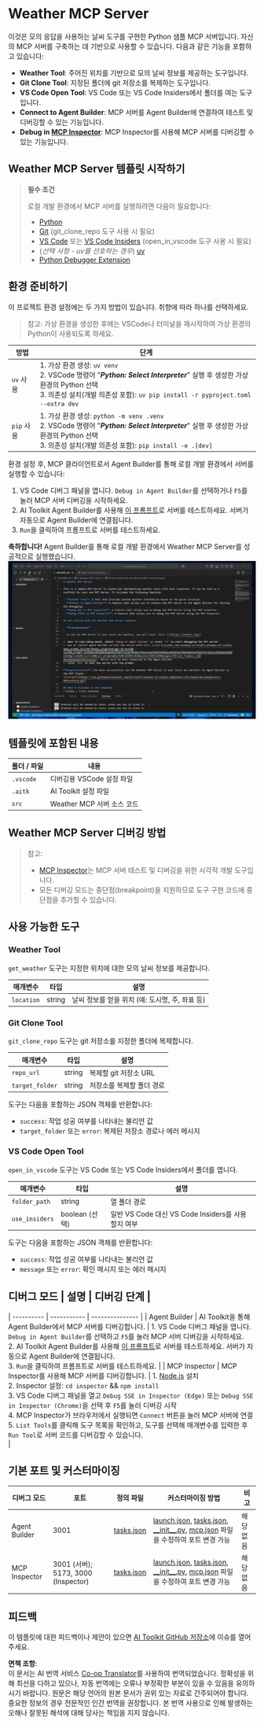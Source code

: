 <!--
CO_OP_TRANSLATOR_METADATA:
{
  "original_hash": "a3f252a62f059360855de5331a575898",
  "translation_date": "2025-07-14T08:53:59+00:00",
  "source_file": "10-StreamliningAIWorkflowsBuildingAnMCPServerWithAIToolkit/lab4/code/github_mcp_server/README.md",
  "language_code": "ko"
}
-->
# Weather MCP Server

이것은 모의 응답을 사용하는 날씨 도구를 구현한 Python 샘플 MCP 서버입니다. 자신의 MCP 서버를 구축하는 데 기반으로 사용할 수 있습니다. 다음과 같은 기능을 포함하고 있습니다:

- **Weather Tool**: 주어진 위치를 기반으로 모의 날씨 정보를 제공하는 도구입니다.
- **Git Clone Tool**: 지정된 폴더에 git 저장소를 복제하는 도구입니다.
- **VS Code Open Tool**: VS Code 또는 VS Code Insiders에서 폴더를 여는 도구입니다.
- **Connect to Agent Builder**: MCP 서버를 Agent Builder에 연결하여 테스트 및 디버깅할 수 있는 기능입니다.
- **Debug in [MCP Inspector](https://github.com/modelcontextprotocol/inspector)**: MCP Inspector를 사용해 MCP 서버를 디버깅할 수 있는 기능입니다.

## Weather MCP Server 템플릿 시작하기

> **필수 조건**
>
> 로컬 개발 환경에서 MCP 서버를 실행하려면 다음이 필요합니다:
>
> - [Python](https://www.python.org/)
> - [Git](https://git-scm.com/) (git_clone_repo 도구 사용 시 필요)
> - [VS Code](https://code.visualstudio.com/) 또는 [VS Code Insiders](https://code.visualstudio.com/insiders/) (open_in_vscode 도구 사용 시 필요)
> - (*선택 사항 - uv를 선호하는 경우*) [uv](https://github.com/astral-sh/uv)
> - [Python Debugger Extension](https://marketplace.visualstudio.com/items?itemName=ms-python.debugpy)

## 환경 준비하기

이 프로젝트 환경 설정에는 두 가지 방법이 있습니다. 취향에 따라 하나를 선택하세요.

> 참고: 가상 환경을 생성한 후에는 VSCode나 터미널을 재시작하여 가상 환경의 Python이 사용되도록 하세요.

| 방법 | 단계 |
| -------- | ----- |
| `uv` 사용 | 1. 가상 환경 생성: `uv venv` <br>2. VSCode 명령어 "***Python: Select Interpreter***" 실행 후 생성한 가상 환경의 Python 선택 <br>3. 의존성 설치(개발 의존성 포함): `uv pip install -r pyproject.toml --extra dev` |
| `pip` 사용 | 1. 가상 환경 생성: `python -m venv .venv` <br>2. VSCode 명령어 "***Python: Select Interpreter***" 실행 후 생성한 가상 환경의 Python 선택<br>3. 의존성 설치(개발 의존성 포함): `pip install -e .[dev]` |

환경 설정 후, MCP 클라이언트로서 Agent Builder를 통해 로컬 개발 환경에서 서버를 실행할 수 있습니다:
1. VS Code 디버그 패널을 엽니다. `Debug in Agent Builder`를 선택하거나 `F5`를 눌러 MCP 서버 디버깅을 시작하세요.
2. AI Toolkit Agent Builder를 사용해 [이 프롬프트](../../../../../../../../../../open_prompt_builder)로 서버를 테스트하세요. 서버가 자동으로 Agent Builder에 연결됩니다.
3. `Run`을 클릭하여 프롬프트로 서버를 테스트하세요.

**축하합니다!** Agent Builder를 통해 로컬 개발 환경에서 Weather MCP Server를 성공적으로 실행했습니다.  
![DebugMCP](https://raw.githubusercontent.com/microsoft/windows-ai-studio-templates/refs/heads/dev/mcpServers/mcp_debug.gif)

## 템플릿에 포함된 내용

| 폴더 / 파일 | 내용 |
| ------------ | -------------------------------------------- |
| `.vscode`    | 디버깅용 VSCode 설정 파일                    |
| `.aitk`      | AI Toolkit 설정 파일                         |
| `src`        | Weather MCP 서버 소스 코드                    |

## Weather MCP Server 디버깅 방법

> 참고:
> - [MCP Inspector](https://github.com/modelcontextprotocol/inspector)는 MCP 서버 테스트 및 디버깅을 위한 시각적 개발 도구입니다.
> - 모든 디버깅 모드는 중단점(breakpoint)을 지원하므로 도구 구현 코드에 중단점을 추가할 수 있습니다.

## 사용 가능한 도구

### Weather Tool
`get_weather` 도구는 지정한 위치에 대한 모의 날씨 정보를 제공합니다.

| 매개변수 | 타입 | 설명 |
| --------- | ---- | ----------- |
| `location` | string | 날씨 정보를 얻을 위치 (예: 도시명, 주, 좌표 등) |

### Git Clone Tool
`git_clone_repo` 도구는 git 저장소를 지정한 폴더에 복제합니다.

| 매개변수 | 타입 | 설명 |
| --------- | ---- | ----------- |
| `repo_url` | string | 복제할 git 저장소 URL |
| `target_folder` | string | 저장소를 복제할 폴더 경로 |

도구는 다음을 포함하는 JSON 객체를 반환합니다:
- `success`: 작업 성공 여부를 나타내는 불리언 값
- `target_folder` 또는 `error`: 복제된 저장소 경로나 에러 메시지

### VS Code Open Tool
`open_in_vscode` 도구는 VS Code 또는 VS Code Insiders에서 폴더를 엽니다.

| 매개변수 | 타입 | 설명 |
| --------- | ---- | ----------- |
| `folder_path` | string | 열 폴더 경로 |
| `use_insiders` | boolean (선택) | 일반 VS Code 대신 VS Code Insiders를 사용할지 여부 |

도구는 다음을 포함하는 JSON 객체를 반환합니다:
- `success`: 작업 성공 여부를 나타내는 불리언 값
- `message` 또는 `error`: 확인 메시지 또는 에러 메시지

## 디버그 모드 | 설명 | 디버깅 단계 |
| ---------- | ----------- | --------------- |
| Agent Builder | AI Toolkit을 통해 Agent Builder에서 MCP 서버를 디버깅합니다. | 1. VS Code 디버그 패널을 엽니다. `Debug in Agent Builder`를 선택하고 `F5`를 눌러 MCP 서버 디버깅을 시작하세요.<br>2. AI Toolkit Agent Builder를 사용해 [이 프롬프트](../../../../../../../../../../open_prompt_builder)로 서버를 테스트하세요. 서버가 자동으로 Agent Builder에 연결됩니다.<br>3. `Run`을 클릭하여 프롬프트로 서버를 테스트하세요. |
| MCP Inspector | MCP Inspector를 사용해 MCP 서버를 디버깅합니다. | 1. [Node.js](https://nodejs.org/) 설치<br>2. Inspector 설정: `cd inspector` && `npm install` <br>3. VS Code 디버그 패널을 열고 `Debug SSE in Inspector (Edge)` 또는 `Debug SSE in Inspector (Chrome)`을 선택 후 `F5`를 눌러 디버깅 시작<br>4. MCP Inspector가 브라우저에서 실행되면 `Connect` 버튼을 눌러 MCP 서버에 연결<br>5. `List Tools`를 클릭해 도구 목록을 확인하고, 도구를 선택해 매개변수를 입력한 후 `Run Tool`로 서버 코드를 디버깅할 수 있습니다.<br> |

## 기본 포트 및 커스터마이징

| 디버그 모드 | 포트 | 정의 파일 | 커스터마이징 방법 | 비고 |
| ---------- | ----- | ------------ | -------------- |-------------- |
| Agent Builder | 3001 | [tasks.json](../../../../../../10-StreamliningAIWorkflowsBuildingAnMCPServerWithAIToolkit/lab4/code/github_mcp_server/.vscode/tasks.json) | [launch.json](../../../../../../10-StreamliningAIWorkflowsBuildingAnMCPServerWithAIToolkit/lab4/code/github_mcp_server/.vscode/launch.json), [tasks.json](../../../../../../10-StreamliningAIWorkflowsBuildingAnMCPServerWithAIToolkit/lab4/code/github_mcp_server/.vscode/tasks.json), [\_\_init\_\_.py](../../../../../../10-StreamliningAIWorkflowsBuildingAnMCPServerWithAIToolkit/lab4/code/github_mcp_server/src/__init__.py), [mcp.json](../../../../../../10-StreamliningAIWorkflowsBuildingAnMCPServerWithAIToolkit/lab4/code/github_mcp_server/.aitk/mcp.json) 파일을 수정하여 포트 변경 가능 | 해당 없음 |
| MCP Inspector | 3001 (서버); 5173, 3000 (Inspector) | [tasks.json](../../../../../../10-StreamliningAIWorkflowsBuildingAnMCPServerWithAIToolkit/lab4/code/github_mcp_server/.vscode/tasks.json) | [launch.json](../../../../../../10-StreamliningAIWorkflowsBuildingAnMCPServerWithAIToolkit/lab4/code/github_mcp_server/.vscode/launch.json), [tasks.json](../../../../../../10-StreamliningAIWorkflowsBuildingAnMCPServerWithAIToolkit/lab4/code/github_mcp_server/.vscode/tasks.json), [\_\_init\_\_.py](../../../../../../10-StreamliningAIWorkflowsBuildingAnMCPServerWithAIToolkit/lab4/code/github_mcp_server/src/__init__.py), [mcp.json](../../../../../../10-StreamliningAIWorkflowsBuildingAnMCPServerWithAIToolkit/lab4/code/github_mcp_server/.aitk/mcp.json) 파일을 수정하여 포트 변경 가능 | 해당 없음 |

## 피드백

이 템플릿에 대한 피드백이나 제안이 있으면 [AI Toolkit GitHub 저장소](https://github.com/microsoft/vscode-ai-toolkit/issues)에 이슈를 열어 주세요.

**면책 조항**:  
이 문서는 AI 번역 서비스 [Co-op Translator](https://github.com/Azure/co-op-translator)를 사용하여 번역되었습니다. 정확성을 위해 최선을 다하고 있으나, 자동 번역에는 오류나 부정확한 부분이 있을 수 있음을 유의하시기 바랍니다. 원문은 해당 언어의 원본 문서가 권위 있는 자료로 간주되어야 합니다. 중요한 정보의 경우 전문적인 인간 번역을 권장합니다. 본 번역 사용으로 인해 발생하는 오해나 잘못된 해석에 대해 당사는 책임을 지지 않습니다.